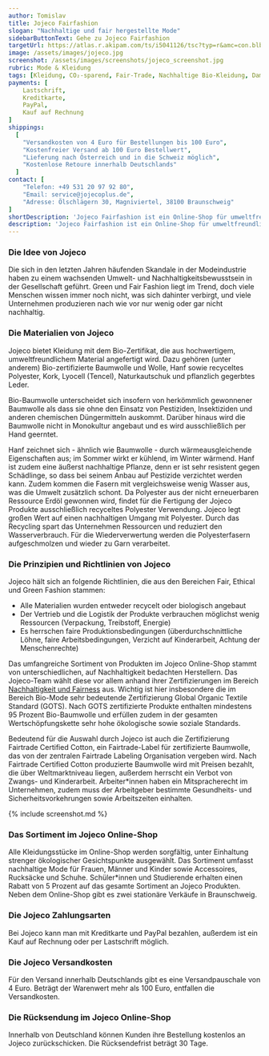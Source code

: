 ```yaml
---
author: Tomislav
title: Jojeco Fairfashion
slogan: "Nachhaltige und fair hergestellte Mode"
sidebarButtonText: Gehe zu Jojeco Fairfashion
targetUrl: https://atlas.r.akipam.com/ts/i5041126/tsc?typ=r&amc=con.blbn.490871.505057.CRT2-tin_r9
image: /assets/images/jojeco.jpg
screenshot: /assets/images/screenshots/jojeco_screenshot.jpg
rubric: Mode & Kleidung
tags: [Kleidung, CO₂-sparend, Fair-Trade, Nachhaltige Bio-Kleidung, Damen, Herren, Mode, Fashion, Vegan]
payments: [
    Lastschrift,
    Kreditkarte,
    PayPal,
    Kauf auf Rechnung
]
shippings:
  [
    "Versandkosten von 4 Euro für Bestellungen bis 100 Euro",
    "Kostenfreier Versand ab 100 Euro Bestellwert",
    "Lieferung nach Österreich und in die Schweiz möglich",
    "Kostenlose Retoure innerhalb Deutschlands"
  ]
contact: [
    "Telefon: +49 531 20 97 92 80",
    "Email: service@jojecoplus.de",
    "Adresse: Ölschlägern 30, Magniviertel, 38100 Braunschweig"
]
shortDescription: 'Jojeco Fairfashion ist ein Online-Shop für umweltfreundlich und fair produzierte Kleidung und Mode von streng ausgewählten Marken und aus nachhaltigen Materialien.'
description: 'Jojeco Fairfashion ist ein Online-Shop für umweltfreundlich und fair produzierte Mode. Zu den im Jojeco Online-Shop vertretenen Marken gehören unter anderem Armedangels, Alma & Lovis, Ethletic, Recolution, Bleed und KnowledgeCotton Apparel.'
---
```


### Die Idee von Jojeco

Die sich in den letzten Jahren häufenden Skandale in der Modeindustrie haben zu einem wachsenden Umwelt- und Nachhaltigkeitsbewusstsein in der Gesellschaft geführt. Green und Fair Fashion liegt im Trend, doch viele Menschen wissen immer noch nicht, was sich dahinter verbirgt, und viele Unternehmen produzieren nach wie vor nur wenig oder gar nicht nachhaltig.

### Die Materialien von Jojeco 

Jojeco bietet Kleidung mit dem Bio-Zertifikat, die aus hochwertigem, umweltfreundlichem Material angefertigt wird. Dazu gehören (unter anderem) Bio-zertifizierte Baumwolle und Wolle, Hanf sowie recyceltes Polyester, Kork, Lyocell (Tencel), Naturkautschuk und pflanzlich gegerbtes Leder.

Bio-Baumwolle unterscheidet sich insofern von herkömmlich gewonnener Baumwolle als dass sie ohne den Einsatz von Pestiziden, Insektiziden und anderen chemischen Düngermitteln auskommt. Darüber hinaus wird die Baumwolle nicht in Monokultur angebaut und es wird ausschließlich per Hand geerntet.

Hanf zeichnet sich - ähnlich wie Baumwolle - durch wärmeausgleichende Eigenschaften aus; im Sommer wirkt er kühlend, im Winter wärmend. Hanf ist zudem eine äußerst nachhaltige Pflanze, denn er ist sehr resistent gegen Schädlinge, so dass bei seinem Anbau auf Pestizide verzichtet werden kann. Zudem kommen die Fasern mit vergleichsweise wenig Wasser aus, was die Umwelt zusätzlich schont.
Da Polyester aus der nicht erneuerbaren Ressource Erdöl gewonnen wird, findet für die Fertigung der Jojeco Produkte ausschließlich recyceltes Polyester Verwendung. Jojeco legt großen Wert auf einen nachhaltigen Umgang mit Polyester. Durch das Recycling spart das Unternehmen Ressourcen und reduziert den Wasserverbrauch. Für die Wiederverwertung werden die Polyesterfasern aufgeschmolzen und wieder zu Garn verarbeitet.

### Die Prinzipien und Richtlinien von Jojeco 

Jojeco hält sich an folgende Richtlinien, die aus den Bereichen Fair, Ethical und Green Fashion stammen:

- Alle Materialien wurden entweder recycelt oder biologisch angebaut
- Der Vertrieb und die Logistik der Produkte verbrauchen möglichst wenig Ressourcen (Verpackung, Treibstoff, Energie)
- Es herrschen faire Produktionsbedingungen (überdurchschnittliche Löhne, faire Arbeitsbedingungen, Verzicht auf Kinderarbeit, Achtung der Menschenrechte)
  
Das umfangreiche Sortiment von Produkten im Jojeco Online-Shop stammt von unterschiedlichen, auf Nachhaltigkeit bedachten Herstellern. Das Jojeco-Team wählt diese vor allem anhand ihrer Zertifizierungen im Bereich [Nachhaltigkeit und Fairness](https://jojeco.de/wir/zertifikate.html) aus. Wichtig ist hier insbesondere die im Bereich Bio-Mode sehr bedeutende Zertifizierung Global Organic Textile Standard (GOTS). Nach GOTS zertifizierte Produkte enthalten mindestens 95 Prozent Bio-Baumwolle und erfüllen zudem in der gesamten Wertschöpfungskette sehr hohe ökologische sowie soziale Standards.

Bedeutend für die Auswahl durch Jojeco ist auch die Zertifizierung Fairtrade Certified Cotton, ein Fairtrade-Label für zertifizierte Baumwolle, das von der zentralen Fairtrade Labeling Organisation vergeben wird. Nach Fairtrade Certified Cotton produzierte Baumwolle wird mit Preisen bezahlt, die über Weltmarktniveau liegen, außerdem herrscht ein Verbot von Zwangs- und Kinderarbeit. Arbeiter*innen haben ein Mitspracherecht im Unternehmen, zudem muss der Arbeitgeber bestimmte Gesundheits- und Sicherheitsvorkehrungen sowie Arbeitszeiten einhalten.

{% include screenshot.md %}
 
### Das Sortiment im Jojeco Online-Shop

Alle Kleidungsstücke im Online-Shop werden sorgfältig, unter Einhaltung strenger ökologischer Gesichtspunkte ausgewählt. Das Sortiment umfasst nachhaltige Mode für Frauen, Männer und Kinder sowie Accessoires, Rucksäcke und Schuhe. Schüler*innen und Studierende erhalten einen Rabatt von 5 Prozent auf das gesamte Sortiment an Jojeco Produkten. Neben dem Online-Shop gibt es zwei stationäre Verkäufe in Braunschweig.

### Die Jojeco Zahlungsarten

Bei Jojeco kann man mit Kreditkarte und PayPal bezahlen, außerdem ist ein Kauf auf Rechnung oder per Lastschrift möglich.

### Die Jojeco Versandkosten

Für den Versand innerhalb Deutschlands gibt es eine Versandpauschale von 4 Euro. Beträgt der Warenwert mehr als 100 Euro, entfallen die Versandkosten.

### Die Rücksendung im Jojeco Online-Shop

Innerhalb von Deutschland können Kunden ihre Bestellung kostenlos an Jojeco zurückschicken. Die Rücksendefrist beträgt 30 Tage.
